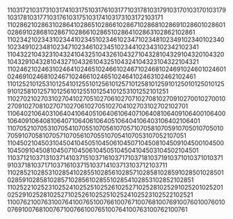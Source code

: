 1103172103173103174103175103176103177103178103179103170103170103179103178103177103176103175103174103173103172103171
1102862102863102864102865102866102867102868102869102860102860102869102868102867102866102865102864102863102862102861
1102342102343102344102345102346102347102348102349102340102340102349102348102347102346102345102344102343102342102341
1104322104323104324104325104326104327104328104329104320104320104329104328104327104326104325104324104323104322104321
1102462102463102464102465102466102467102468102469102460102460102469102468102467102466102465102464102463102462102461
1101252101253101254101255101256101257101258101259101250101250101259101258101257101256101255101254101253101252101251
1102702102703102704102705102706102707102708102709102700102700102709102708102707102706102705102704102703102702102701
1106402106403106404106405106406106407106408106409106400106400106409106408106407106406106405106404106403106402106401
1107052107053107054107055107056107057107058107059107050107050107059107058107057107056107055107054107053107052107051
1104502104503104504104505104506104507104508104509104500104500104509104508104507104506104505104504104503104502104501
1103712103713103714103715103716103717103718103719103710103710103719103718103717103716103715103714103713103712103711
1102852102853102854102855102856102857102858102859102850102850102859102858102857102856102855102854102853102852102851
1102522102523102524102525102526102527102528102529102520102520102529102528102527102526102525102524102523102522102521
1100762100763100764100765100766100767100768100769100760100760100769100768100767100766100765100764100763100762100761
